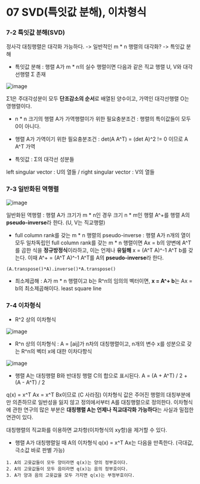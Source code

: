 # 07 SVD(특잇값 분해), 이차형식



### 7-2 특잇값 분해(SVD)



정사각 대칭행렬은 대각화 가능하다. -> 일반적인 m * n 행렬의 대각화? -> 특잇값 분해



* 특잇값 분해 : 행렬 A가 m * n의 실수 행렬이면 다음과 같은 직교 행렬 U, V와 대각선행렬 Σ 존재



![image](https://user-images.githubusercontent.com/89879599/149705624-71201237-607f-41b9-8c45-686befdcec30.png)



Σ1은 주대각성분이 모두 **단조감소의 순서**로 배열된 양수이고, 가역인 대각선행렬 O는 영행렬이다. 



* n * n 크기의 행렬 A가 가역행렬이가 위한 필요충분조건 : 행렬의 특이값들이 모두 0이 아니다. 



* 행렬 A가 가역이기 위한 필요충분조건 : det(A A^T) = (det A)^2 != 0 이므로 A A^T 가역



* 특잇값 : Σ의 대각선 성분들



left singular vector : U의 열들 / right singular vector : V의 열들



### 7-3 일반화된 역행렬



![image](https://user-images.githubusercontent.com/89879599/149706852-2350051c-f88e-44c3-a00d-ab60012d38ac.png)



일반화된 역행렬 : 행렬 A가 크기가 m * n인 경우 크기 n * m인 행렬 A^+를 행렬 A의 **pseudo-inverse**라 한다. (U, V는 직교행렬)




* full column rank를 갖는 m * n 행렬의 pseudo-inverse : 행렬 A가 n개의 열이 모두 일차독립인 full column rank를 갖는 m * n 행렬이면 Ax = b의 양변에 A^T를 곱한 식을 **정규방정식**이라하고, 이는 언제나 **유일해** x = (A^T A)^-1 A^T b를 갖는다. 이때 A^+ = (A^T A)^-1 A^T를 A의 **pseudo-inverse**라 한다. 

```
(A.transpose()*A).inverse()*A.transpose()
```

* 최소제곱해 : A가 m * n 행렬이고 b는 R^n의 임의의 벡터이면, **x = A^+ b**는 Ax = b의 최소제곱해이다. least square line



### 7-4 이차형식



* R^2 상의 이차형식



![image](https://user-images.githubusercontent.com/89879599/149708508-888e037e-d29c-4669-a35d-c114939dc4d7.png)



* R^n 상의 이차형식 : A = [aij]가 n차의 대칭행렬이고, n개의 변수 x를 성분으로 갖는 R^n의 벡터 x에 대한 이차다항식



![image](https://user-images.githubusercontent.com/89879599/149708799-9e828ab7-a5f5-4cad-9b1d-a2849712c82d.png)



* 행렬 A는 대칭행렬 B와 반대칭 행렬 C의 합으로 표시된다. A = (A + A^T) / 2 + (A - A^T) / 2



q(x) = x^T Ax = x^T Bx이므로 (C 사라짐) 이차형식 값은 주어진 행렬의 대칭부분에만 의존하므로 일반성을 잃지 않고 정의에서부터 A를 대칭행렬으로 정의한다. 이차형식에 관한 연구의 많은 부분은 **대칭행렬 A는 언제나 직교대각화 가능하다**는 사실과 밀접한 연관이 있다. 



대칭행렬의 직교화를 이용하면 교차항(이차형식의 xy항)을 제거할 수 있다. 



* 행렬 A가 대칭행렬일 때 A의 이차형식 q(x) = x^T Ax는 다음을 만족한다. (극대값, 극소값 바로 판별 가능)

```
1. A의 고윳값들이 모두 양이라면 q(x)는 양의 정부호이다.
2. A의 고윳값들이 모두 음이라면 q(x)는 음의 정부호이다.
3. A가 양과 음의 고윳값을 모두 가지면 q(x)는 부정부호이다.
```


